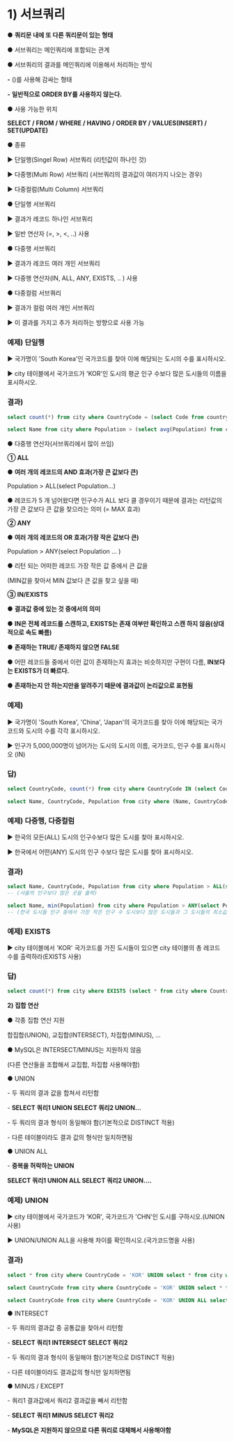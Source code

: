 # 1) 서브쿼리

● **쿼리문 내에 또 다른 쿼리문이 있는 형태**

● 서브쿼리는 메인쿼리에 포함되는 관계

● 서브쿼리의 결과를 메인쿼리에 이용해서 처리하는 방식

**-** ()를 사용해 감싸는 형태 

**-** **일반적으로 ORDER BY를 사용하지 않는다.**



● 사용 가능한 위치

**SELECT / FROM / WHERE / HAVING / ORDER BY / VALUES(INSERT) / SET(UPDATE)**



● 종류

▶ 단일행(Singel Row) 서브쿼리 (리턴값이 하나인 것)

▶ 다중행(Multi Row) 서브쿼리 (서브쿼리의 결과값이 여러가지 나오는 경우)

▶ 다중컬럼(Multi Column) 서브쿼리



● 단일행 서브쿼리

▶ 결과가 레코드 하나인 서브쿼리

▶ 일반 연산자 (=, >, <, ..) 사용



● 다중행 서브쿼리

▶ 결과가 레코드 여러 개인 서브쿼리

▶ 다중행 연산자(IN, ALL, ANY, EXISTS, .. ) 사용



● 다중컬럼 서브쿼리

▶ 결과가 컬럼 여러 개인 서브쿼리

▶ 이 결과를 가지고 추가 처리하는 방향으로 사용 가능



### 예제) 단일행

▶ 국가명이 'South Korea'인 국가코드를 찾아 이에 해당되는 도시의 수를 표시하시오.

▶ city 테이블에서 국가코드가 'KOR'인 도시의 평균 인구 수보다 많은 도시들의 이름을 표시하시오.



### 결과)

```SQL
select count(*) from city where CountryCode = (select Code from country where Name = 'South Korea');

select Name from city where Population > (select avg(Population) from city where CountryCode = 'KOR') order by Population desc;
```





● 다중행 연산자(서브쿼리에서 많이 쓰임)

**① ALL**

● **여러 개의 레코드의 AND 효과(가장 큰 값보다 큰)**

Population > ALL(select Population...)

● 레코드가 5 개 넘어왔다면 인구수가 ALL 보다 클 경우이기  때문에 결과는 리턴값의 가장 큰 값보다 큰 값을 찾으라는 의미 (= MAX 효과)



**② ANY**

● **여러 개의 레코드의 OR 효과(가장 작은 값보다 큰)**

Population > ANY(select Population ... )

● 리턴 되는 어떠한 레코드 가장 작은 값 중에서 큰 값을 

(MIN값을 찾아서 MIN 값보다 큰 값을 찾고 싶을 때)



**③ IN/EXISTS**

● **결과값 중에 있는 것 중에서의 의미**

● **IN은 전체 레코드를 스캔하고, EXISTS는 존재 여부만 확인하고 스캔 하지 않음(상대적으로 속도 빠름)**

● **존재하는 TRUE/ 존재하지 않으면 FALSE**

● 어떤 레코드들 중에서 이런 값이 존재하는지 효과는 비슷하지만 구현이 다름, **IN보다는 EXISTS가 더 빠르다.**

● **존재하는지 안 하는지만을 알려주기 때문에 결과값이 논리값으로 표현됨**



### 예제)

▶ 국가명이 'South Korea', 'China', 'Japan'의 국가코드를 찾아 이에 해당되는 국가코드와 도시의 수를 각각 표시하시오.

▶ 인구가 5,000,000명이 넘어가는 도시의 도시의 이름, 국가코드, 인구 수를 표시하시오 (IN)



### 답)

```SQL
select CountryCode, count(*) from city where CountryCode IN (select Code from country where Name in ('South Korea', 'China', 'Japan')) group by CountryCode;

select Name, CountryCode, Population from city where (Name, CountryCode) in (select Name, CountryCode, from city where Population > 5000000);
```





### 예제) 다중행, 다중컬럼

▶ 한국의 모든(ALL) 도시의 인구수보다 많은 도시를 찾아 표시하시오.

▶ 한국에서 어떤(ANY) 도시의 인구 수보다 많은 도시를 찾아 표시하시오.



### 결과)

```SQL
select Name, CountryCode, Population from city where Population > ALL(select Population from city where CountryCode = 'KOR');
-- (서울의 인구보다 많은 곳을 출력)

select Name, min(Population) from city where Population > ANY(select Population from city where CountryCode = 'KOR');
-- (한국 도시들 인구 중에서 가장 작은 인구 수 도시보다 많은 도시들과 그 도시들의 최소값을 출력)
```





### 예제) EXISTS

▶ city 테이블에서 'KOR' 국가코드를 가진 도시들이 있으면 city 테이블의 총 레코드 수를 출력하라(EXISTS 사용)



### 답)

```SQL
select count(*) from city where EXISTS (select * from city where CountryCode = 'KOR');
```





**2) 집합 연산**

● 각종 집합 연산 지원

합집합(UNION), 교집합(INTERSECT), 차집합(MINUS), ...

● MySQL은 INTERSECT/MINUS는 지원하지 않음

(다른 연산들을 조합해서 교집합, 차집합 사용해야함)



● UNION 

\- 두 쿼리의 결과 값을 합쳐서 리턴함

\- **SELECT 쿼리1 UNION SELECT 쿼리2 UNION...**

\- 두 쿼리의 결과 형식이 동일해야 함(기본적으로 DISTINCT 적용)

\- 다른 테이블이라도 결과 값의 형식만 일치하면됨



● UNION ALL 

\- **중복을 허락하는 UNION**

**SELECT 쿼리1 UNION ALL SELECT 쿼리2 UNION....**





### 예제) UNION

▶ city 테이블에서 국가코드가 'KOR', 국가코드가 'CHN'인 도시를 구하시오.(UNION 사용)

▶ UNION/UNION ALL을 사용해 차이를 확인하시오.(국가코드명을 사용)



### 결과)

```SQL
select * from city where CountryCode = 'KOR' UNION select * from city where CountryCode = 'CHN';

select CountryCode from city where CountryCode = 'KOR' UNION select * from city where CountryCode = 'CHN';

select CountryCode from city where CountryCode = 'KOR' UNION ALL select * from city where CountryCode = 'CHN';
```





● INTERSECT

\- 두 쿼리의 결과값 중 공통값을 찾아서 리턴함

\- **SELECT 쿼리1 INTERSECT SELECT 쿼리2**

\- 두 쿼리의 결과 형식이 동일해야 함(기본적으로 DISTINCT 적용)

\- 다른 테이블이라도 결과값의 형식만 일치하면됨



● MINUS / EXCEPT

\- 쿼리1 결과값에서 쿼리2 결과값을 빼서 리턴함

\- **SELECT 쿼리1 MINUS SELECT 쿼리2**

\- **MySQL은 지원하지 않으므로 다른 쿼리로 대체해서 사용해야함**